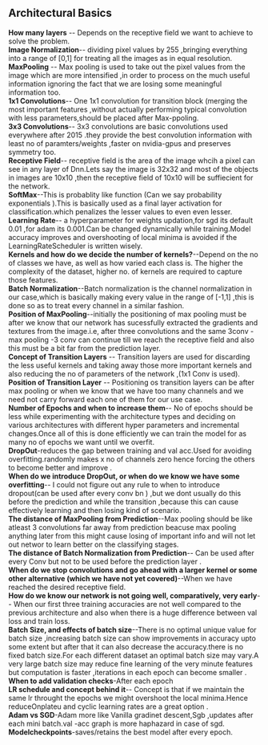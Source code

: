 ## Architectural Basics

**How many layers** -- Depends on the receptive field we want to achieve to solve the problem.<br/>
**Image Normalization**-- dividing pixel values by 255 ,bringing everything into a range of [0,1] for treating all the images as in equal resolution.<br/>
**MaxPooling** -- Max pooling is used to take out the pixel values from the image which are more intensified ,in order to process on the much useful information ignoring the fact that we are losing some meaningful information too.<br/>
**1x1 Convolutions**-- One 1x1 convolution for transition block (merging the most important features ,without actually performing typical convolution with less parameters,should be placed after Max-ppoling.<br/>
**3x3 Convolutions**-- 3x3  convolutions are basic convolutions used everywhere after 2015 .they provide the best convolution information with least no of paramters/weights ,faster on nvidia-gpus and preserves symmetry too.<br/>
**Receptive Field**-- receptive field is the area of the image whcih a pixel can see in any layer of Dnn.Lets say the image is 32x32 and most of the objects in images are 10x10 ,then the receptive field of 10x10 will be suffiecient for the network.<br/>
**SoftMax**--This is probablity like function (Can we say probability exponentials ).This is basically used as a final layer activation for classification.which penalizes the lesser values to even even lesser.<br/>
**Learning Rate**-- a hyperparameter for weights updation,for sgd its default 0.01 ,for adam its 0.001.Can be changed dynamically while training.Model accuracy improves and overshooting of local minima is avoided if the LearningRateScheduler is written wisely. <br/>
**Kernels and how do we decide the number of kernels?**--Depend on the no of  classes we have, as well as how varied each class is. The higher the complexity of the dataset, higher no. of kernels are required to capture those features.<br/>
**Batch Normalization**--Batch normalization is the channel normalization in our case,which is basically making every value in the range of [-1,1] ,this is done so as to treat every channel in a similar fashion.<br/>
**Position of MaxPooling**--initially the positioning of max pooling must be after we know that our network has sucessfully extracted the gradients and textures from the image.i.e, after three convolutions and the same 3conv -max pooling -3 conv can continue till we reach the receptive field and also this must be a bit far from the prediction layer.<br/>
**Concept of Transition Layers** -- Transition layers are used for discarding the less useful kernels and taking away those more important kernels and also reducing the no of parameters of the network ,(1x1 Conv is used).<br/>
**Position of Transition Layer** -- Positioning os transition layers can be after max pooling or when we know that we have too many channels and we need not carry forward each one of them for our use case.<br/>
**Number of Epochs and when to increase them**-- No of epochs should be less while experimenting with the architecture types and deciding on various architectures with different hyper parameters and incremental changes.Once all of this is done efficiently we can train the model for as many no of epochs we want until we overfit.<br/>
**DropOut**-reduces the gap between training and val acc.Used for avoiding overfitting.randomly makes x no of channels zero hence forcing the others to become better and improve .<br/>
**When do we introduce DropOut, or when do we know we have some overfitting**-- I could not figure out any rule to when to introduce dropout(can be used after every conv bn ) ,but we dont usually do this before the prediction and while the transition ,because this can cause effectively learning and then losing kind of scenario.<br/>
**The distance of MaxPooling from Prediction**--Max pooling should be like  atleast 3 convolutions far away from prediction beacuse max pooling anything later from this might cause losing of important info and will not let out networ to learn better on the classifying stages. <br/>
**The distance of Batch Normalization from Prediction**-- Can be used after every Conv but not to be used before the prediction layer .<br/>
**When do we stop convolutions and go ahead with a larger kernel or some other alternative (which we have not yet covered)**--When we have reached the desired receptive field.<br/>
**How do we know our network is not going well, comparatively, very early**-- When our first three training accuracies are not well compared to the previous architecture and also when there is a huge difference between val loss and train loss.<br/>
**Batch Size, and effects of batch size**--There is no optimal unique value for batch size ,increasing batch size can show improvements in accuracy upto some extent but after that it can also decrease the accuracy.there is no fixed batch size.For each different dataset an optimal batch size may vary.A very large batch size may reduce fine learning of the very minute features but computation is faster ,iterations in each epoch can become smaller .<br/>
**When to add validation checks**-After each epoch<br/>
**LR schedule and concept behind it**-- Concept is that if we maintain the same lr throught the epochs we might overshoot the local minima.Hence reduceOnplateu and cyclic learning rates are a great option .<br/>
**Adam vs SGD**-Adam more like Vanilla gradinet descent,Sgb ,updates after each mini batch.val -acc graph is more haphazard in case of sgd.<br/>
**Modelcheckpoints**-saves/retains the best model after every epoch.<br/>

